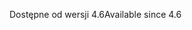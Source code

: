 <span data-ttu-id="38215-101">Dostępne od wersji 4.6</span><span class="sxs-lookup"><span data-stu-id="38215-101">Available since 4.6</span></span>